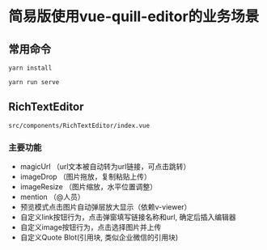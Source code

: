 # 简易版使用vue-quill-editor的业务场景

## 常用命令
```
yarn install

yarn run serve
```

## RichTextEditor
`src/components/RichTextEditor/index.vue`

### 主要功能
- magicUrl （url文本被自动转为url链接，可点击跳转）
- imageDrop （图片拖放，复制粘贴上传）
- imageResize （图片缩放，水平位置调整）
- mention （@人员）
- 预览模式点击图片自动弹层放大显示（依赖v-viewer）
- 自定义link按钮行为，点击弹窗填写链接名称和url, 确定后插入编辑器
- 自定义image按钮行为，点击选择图片并上传
- 自定义Quote Blot(引用块, 类似企业微信的引用块)

